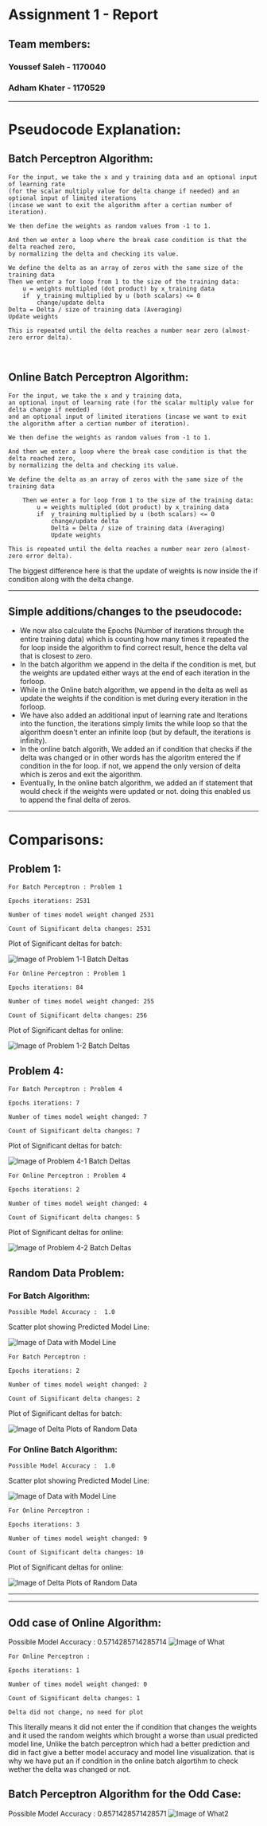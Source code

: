 
# Assignment 1 - Report

## Team members:
### Youssef Saleh  - 1170040
### Adham Khater - 1170529

-------

# Pseudocode Explanation:

## Batch Perceptron Algorithm:


    For the input, we take the x and y training data and an optional input of learning rate 
    (for the scalar multiply value for delta change if needed) and an optional input of limited iterations 
    (incase we want to exit the algorithm after a certian number of iteration).

    We then define the weights as random values from -1 to 1.

    And then we enter a loop where the break case condition is that the delta reached zero, 
    by normalizing the delta and checking its value.

	We define the delta as an array of zeros with the same size of the training data
	Then we enter a for loop from 1 to the size of the training data:
		u = weights multipled (dot product) by x_training data
		if  y_training multiplied by u (both scalars) <= 0
			change/update delta
	Delta = Delta / size of training data (Averaging)
	Update weights

    This is repeated until the delta reaches a number near zero (almost-zero error delta).
 
## Online Batch Perceptron Algorithm:

    For the input, we take the x and y training data, 
    an optional input of learning rate (for the scalar multiply value for delta change if needed) 
    and an optional input of limited iterations (incase we want to exit the algorithm after a certian number of iteration).

    We then define the weights as random values from -1 to 1.

    And then we enter a loop where the break case condition is that the delta reached zero,
    by normalizing the delta and checking its value.

	We define the delta as an array of zeros with the same size of the training data

        Then we enter a for loop from 1 to the size of the training data:
            u = weights multipled (dot product) by x_training data
            if  y_training multiplied by u (both scalars) <= 0
                change/update delta
                Delta = Delta / size of training data (Averaging)
                Update weights

    This is repeated until the delta reaches a number near zero (almost-zero error delta).

The biggest difference here is that the update of weights is now inside the if condition along with the delta change.

-----

## Simple additions/changes to the pseudocode:
-	We now also calculate the Epochs (Number of iterations through the entire training data) which is counting how many times it repeated the for loop inside the algorithm to find correct result, hence the delta val that is closest to zero.
- In the batch algorithm we append in the delta if the condition is met, but the weights are updated either ways at the end of each iteration in the forloop.
- While in the Online batch algorithm, we append in the delta as well as update the weights if the condition is met during every iteration in the forloop.
- We have also added an additional input of learning rate and Iterations into the function, the iterations simply limits the while loop so that the algorithm doesn't enter an infinite loop (but by default, the iterations is infinity).
- In the online batch algorith, We added an if condition that checks if the delta was changed or in other words has the algoritm entered the if condition in the for loop. if not, we append the only version of delta which is zeros and exit the algorithm.
- Eventually, In the online batch algorithm, we added an if statement that would check if the weights were updated or not. doing this enabled us to append the final delta of zeros.

--------

# Comparisons:

## Problem 1:
    For Batch Perceptron : Problem 1 

    Epochs iterations: 2531

    Number of times model weight changed 2531

    Count of Significant delta changes: 2531
Plot of Significant deltas for batch:

![Image of Problem 1-1 Batch Deltas](Images/1-1.png) 

    For Online Perceptron : Problem 1 

    Epochs iterations: 84

    Number of times model weight changed: 255

    Count of Significant delta changes: 256
Plot of Significant deltas for online:

![Image of Problem 1-2 Batch Deltas](Images/1-2.png) 


## Problem 4:
    For Batch Perceptron : Problem 4 

    Epochs iterations: 7

    Number of times model weight changed: 7

    Count of Significant delta changes: 7


Plot of Significant deltas for batch:

![Image of Problem 4-1 Batch Deltas](Images/4-1.png) 

    For Online Perceptron : Problem 4 

    Epochs iterations: 2

    Number of times model weight changed: 4

    Count of Significant delta changes: 5
Plot of Significant deltas for online:

![Image of Problem 4-2 Batch Deltas](Images/4-2.png) 


## Random Data Problem:
### For Batch Algorithm:

    Possible Model Accuracy :  1.0

Scatter plot showing Predicted Model Line:

![Image of Data with Model Line](Images/R-1-1.png) 

    For Batch Perceptron : 

    Epochs iterations: 2

    Number of times model weight changed: 2

    Count of Significant delta changes: 2

Plot of Significant deltas for batch:

![Image of Delta Plots of Random Data](Images/R-1-2.png) 

### For Online Batch Algorithm:

    Possible Model Accuracy :  1.0

Scatter plot showing Predicted Model Line:

![Image of Data with Model Line](Images/R-2-1.png) 

    For Online Perceptron : 

    Epochs iterations: 3

    Number of times model weight changed: 9

    Count of Significant delta changes: 10

Plot of Significant deltas for online:

![Image of Delta Plots of Random Data](Images/R-2-2.png) 


-------
-------



## Odd case of Online Algorithm:

Possible Model Accuracy :  0.5714285714285714
![Image of What](Images/R-2-1-Interesting.png) 

    For Online Perceptron : 

    Epochs iterations: 1

    Number of times model weight changed: 0

    Count of Significant delta changes: 1

    Delta did not change, no need for plot
This literally means it did not enter the if condition that changes the weights and it used the random weights which brought a worse than usual predicted model line, Unlike the batch perceptron which had a better prediction and did in fact give a better model accuracy and model line visualization. that is why we have put an if condition in the online batch algortihm to check wether the delta was changed or not.

## Batch Perceptron Algorithm for the Odd Case:

Possible Model Accuracy :  0.8571428571428571
![Image of What2](Images/R-1-1-Interesting.png)
